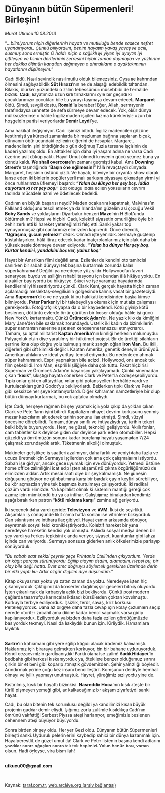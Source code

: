 # Dünyanın bütün Süpermenleri! Birleşin!

*Murat Utkucu 10.08.2013*

<div class="yazi"><p>“<i>...bilmiyorum niçin diğerlerinin hayatı ve mutluluğu bende sadece nefret uyandırıyordu. Çünkü biliyordum, benim hayatım yavaş yavaş ve acılı, susmuş sona ermiştir. O halde niçin o sağlıklı iyi yiyen iyi uyuyan iyi çiftleşen ve benim dertlerimin zerresini hiçbir zaman duymayan ve yüzlerine her dakika ölümün kanatları değmeyen o ahmakların o ayaktakımının hayatlarını düşüneyim.</i>”<i></i></p>
<p>Cadı öldü. Nasıl sevindik nasıl mutlu olduk bilemezsiniz. Oysa ne kahrından ölmesini sağlayabildik <b>Süt Hırsızı</b>’nın ne de alaşağı edebildik tahtından. Bilakis, ölürken yüzündeki o zalim tebessümün müsebbibi de herhâlde bizdik. <b>Cadı</b>, hayatımıza uzun kirli tırnaklarını öyle bir geçirdi ki çocuklarımızın çocukları bile bu yarayı taşımaya devam edecek. <b>Margaret</b> öldü. Şimdi, sevgili dostu, <b>Ronald</b>’la beraber! Eğer, Allah, sermayenin tarafındaysa cennette de sefa sürmeye devam edecek. Yok, öbür dünya mülksüzlerinse o hâlde İngiliz maden işçileri kazma kürekleriyle uzun bir hoşgeldin partisi veriyorlardır <b>Demir Leydi</b>’ye. </p>
<p>Ama hakikat değişmiyor. Cadı, işimizi bitirdi. İngiliz madencileri gözüne kestirmişti ya küresel zamanlarda bir mazlumun bağrına saplanan bıçak, dünyanın öbür ucundaki ezilenin ciğerini de hesaplar. Margaret, madencilerin işini bitirdiğinde o gün doğmuş Tuzla tersane işçisinin de kaderi yazılmış oldu. En alttakiler için daha iyi yaşam adına ne varsa Cadı üzerine asit döküp yaktı. Hayır! Umut ölmedi  kimsenin gücü yetmez buna  ya dondu kaldı. <b>We shall overcome</b>’ın zamanı geçmişti kabul. Ama <b>Downing Street</b>’e taşındığında “<b>Başın öne eğilmesin!</b>” hâlâ revaçtaydı dünyada: Margaret, hepsinin üstünü çizdi. Ve hayatı, biteviye bir oryantal show olarak lanse eden iki binlerin popüler yerli malı şarkısını piyasaya çıkmadan yirmi yıl önce ruhlarımıza üflemeyi başardı: “<b><i>Yalan bu dünya her şey boş. İddia ediyorum ki her şey boş!</i></b>”<b><i> </i></b>Boş olduğu iddia edilen yoksulların devrim tadında mücadele azmi ve ödetilecek bedeldi. </p>
<p>Cadının en büyük başarısı neydi? Maden ocaklarını kapatmak, Malvinas’ın Falkland olduğunu tescil etmek ya da İrlanda’nın güzelim asi çocuğu Vekil<b> Boby Sands</b> ve yoldaşlarını Diyarbakır benzeri <b>Maze</b>’nin H Blok’unda öldürmek mi? Hepsi ve hiçbiri. Cadı, kolektif siyasetin omuriliğine öyle bir zehir zerk etti ki hareket yeteneğimizi felç etti. Sanki yakar top oynuyormuşuz gibi canlarımızı elimizden kapıverdi. Önce direndik, “<b>Uğraşma, gücün yetmez!</b>” dedik. Olmadı işte yenildik. Sermaye güçlenip küstahlaşırken, hâlâ itiraz edecek kadar inatçı olanlarımız için plak daha bir yüksek sesle dönmeye devam ediyordu. “<b><i>Yalan bu dünya Her şey boş. Kurtar kendini, yandakini boş ver, yalnız koş.</i></b>” <i></i></p>
<p>Hayat bir Amerikan filmi değildi ama. Ezilenler de kendini oto tamircisi sanırken bir sabah dünyayı tek başına kurtarmak zorunda kalan süperkahraman! Değildi ya neredeyse yüz yıldır Hollywood’un favori senaryosu buydu ve asiliğin rehabilitasyonu için bundan âlâ hikâye yoktu. En alttakiler bayılıyordu bu hikâyeye. Sıkıcı ve işe yaramaz hayatlarında kendilerini iyi hissettiriyordu çünkü. Clark Kent, gerçek hayatta hiçbir zaman açılamadığı meslektaş-sevgilisinin gölgesinde kalmış vasat bir gazeteciydi. Ama <b>Superman</b>’di o ve ne yazık ki bu hakikati kendisinden başka kimse bilmiyordu. <b>Peter Parker</b> iyi bir talebeydi ya okumak için mutlaka çalışması gerekiyordu. Fotoğrafçılık yapsa da o bir kaybedendi. Kötü giyinip kötü beslenen, döküntü evlerde ömür çürüten bir looser olduğu hâlde işi gücü New York’u kurtarmaktı. Çünkü <b>Örümcek Adam</b>’dı. Ne yazık ki o da kimliğini Mary Jane’den bile saklamak zorundaydı. Üstelik iki kadın da bizimkilerin süper kahraman hâllerine âşık iken kendilerine tenezzül etmiyorlardı. Tamam, şu aptal militarist <b>Kaptan Amerika</b>’nın kimliği herkesin malumuydu: Palyaçoluk etsin diye yaratılmış bir hükümet projesi. Bir de ürettiği silahların şerrine ikna olup doğru yolu bulmuş şımarık zengin oğlan <b>Iron Man</b>. Bu ikili, diğerleri gibi çift kimlikli değildi. Kaptan Amerika, genetik deneyin ürünüydü. Amerikan ahlakını ve ideal yurttaşı temsil ediyordu. Bu nedenle en ahmak süper kahramandı. Espri yapmaktan bile acizdi. Hollywood, ona ancak tek film çekebildi. Iron Man, esprili kişiliğiyle daha çok tuttu. Fakat hiçbirisi Superman ve Örümcek Adam’ın başarısını yakalayamadı. Çünkü sinemadan çıkan “<b>kısık</b>”, sıkıştığı hayata dönerken Clark ve Peter’la özdeşleşebiliyordu. Tıpkı onlar gibi en alttaydılar, onlar gibi potansiyelleri  herhâlde  vardı ve kurtulacakları günü  Godot’yu  bekliyorlardı. Beklerken tıpkı Clark ve Peter gibi sessizce her şeye katlanıyorlardı. Diğer kahraman namzetleriyle bir olup bütün dünyayı kurtarmak, bu çok aptalca olmalıydı.</p>
<p>İşte Cadı, her şeye rağmen bir şey yapmak için yola çıkıp da yoldan çıkan Clark ve Peter’ların işini bitirdi. Kapitalizm nihayet devrim korkusunu yenmiş mezar kazıcılarını alt ederek tarihin sonunu ilan etmişti. Şimdi, yüzyıl öncesine dönebilirdi. Tamam, dünya sınıflı ve imtiyazlıydı ya, tarihin tekeri belki böyle buyuruyordu. Hem, ne güzel, teknoloji gelişiyordu. Akıllı fonlar, cam tabletler kalk deyince giden dur deyince park eden otomobiller. Hepsi güzeldi ya ömrümüzün sonuna kadar borçlanıp hayatı yaşamadan 7/24 çalışmak zorundaydık artık. Tüketmenin alkoliği olmuştuk. </p>
<p>Makineler geliştikçe iş saatleri azalmıyor, daha farklı ve yeniyi daha fazla ve ucuza üretmek için Sermaye işçilerden çok ama çok çalışmalarını istiyordu. Sabah işe gidiyor, ancak gece uyumak için eve dönüyorduk. Yetmedi üstüne home office zalimliğini icat edip işten akşamüstü çıkma özgürlüğümüzü de elimizden aldılar. Artık mesai saati diye bir şey kalmamıştı. Ne güneşin doğuşunu görüyor ne günbatımına karşı bir bardak çayın keyfini sürebiliyor, bu kör açmazdan yine tek başımıza kurtulmaya çalışıyorduk. İki radikal çözüm vardı elimizde. Ya kapitalist olmak  ki sistemin mantığı gereği çok azımız için mümkündü bu  ya da intihar. Çalıştığımız binalardan kendimizi aşağı bırakırken patron “<b>kötü reklama karşı</b>” zemine ağ geriyordu. </p>
<p>İki seçenek daha vardı geride: <b>Televizyon</b> ve <b>AVM</b>. İkisi de seyirlikti. Akşamları iş dönüşünde likit cama hafta sonları ise vitrinlere bakıyorduk. Can sıkıntısına ve intihara ilaç gibiydi. Hayat camın arkasında dönüyor, seyretmek sosyal felci kronikleştiriyordu. Kolektif hareket bir yana neredeyse hareketin kendisi yok olmuştu. Aslında sosyal medya denen bir şey vardı ya herkes tepkisini o anda veriyor, siyaset, kuantumlar gibi lahza içinde can veriyordu. Sermaye sonsuza giderken anlık öfkelerimizle parlayıp sönüyorduk.</p>
<p>“<i>Bu sabah saat sekizi çeyrek geçe Printania Oteli’nden çıkıyordum. Yerde bir kâğıt parçası sürünüyordu. Eğilip alayım dedim, alamadım. Hepsi bu, bir olay bile değil hatta. Evet ama doğruyu söylemek gerekirse üzerimde derin bir etki yaptı bu: Artık özgür değilim diye düşündüm.</i>”<b> </b><i></i></p>
<p>Kitap okuyasımız yoktu ya zaten zaman da yoktu. Neredeyse işten hiç çıkamıyorduk. Çıktığımızda konserler dağılmış şiir geceleri bitmiş oluyordu. İşten çıkarılırsak da kırbacıyla açlık bizi bekliyordu. Çünkü post modern çağlarda tasarrufçu karıncalar iktisadı kürsülerden çoktan kovulmuştu. Korkuyla terbiye ediliyorduk. İşsizlik, terör, savaş, kriz korkusu. Pelteleşiyorduk. Daha az bilgiyle daha fazla cevap için kolay çözümleri seçip nerede otoriter zırcahil ama dibine kadar bencil saçmalık varsa gidip kapılanıyorduk. Eziliyorduk ya bizden daha fazla ezilen gördüğümüzde basıyorduk tekmeyi. Nasıl da haklıydık bunun için. Kirliydik. Hamamlara layıktık.</p>
<p><b><br/>Sartre</b>’in kahramanı gibi yere eğilip kâğıdı alacak irademiz kalmamıştı. Haklarımız için biraraya gelmekten korkuyor, bin bir bahane uyduruyorduk. Kendi cezaevimizin gardiyanıydık! Farklı olana ise zalim! <b>Sadık Hidayet</b>’in bedbahtı gibi herkesi kıskanıyorduk ya, ötekilere benzer olduğumuz sırrını çirkin bir et beni gibi koparıp atmıştık gövdemizden. Şehir yalnızlığı böyledir. Arındırmak yerine çoğu kez insanı bencilleştirir. Komşunun derdiyle hemhal olmayı ve iyilik yapmayı unutmuştuk. Hayret, yüreğimiz sızlıyordu yine de.</p>
<p>Kıstırılmış, kısık bir hayattı bizimkisi. <b>Nasreddin Hoca</b>’nın kısık ateşte bir türlü pişmeyen yemeği gibi, aç kalkacağımız bir akşam ziyafetiydi sanki hayat.</p>
<p>Cadı, bu olan bitenin tek sorumlusu değildi ya kandilimizi kısan büyük projenin gaddar demir eliydi. Işığımız zorla zulümle kısıldıkça Cadı’nın ömrünü vakfettiği Serbest Piyasa ateşi harlanıyor, emeğimizle beslenen cehennem ateşi büyüyor büyüyordu.</p>
<p>Sonra birden bir şey oldu. Her yer Gezi oldu. Dünyanın bütün Süpermenleri birleşti sanki. Uyduruk pelerinlerini kaybedip sahici bir dünya kazanmak için. Hayalperestlik de güzel umut da! Clark ve Peter listenin başına kendi adlarını yazdılar sonra ağaçları sonra tek tek hepimizi. Yolun henüz başı, varsın olsun. Hadi öyleyse, vira bismillah!</p><b>
<p><br/>utkucu00@gmail.com</p>
<p></p></b> 
</div>

Kaynak: [taraf.com.tr](http://www.taraf.com.tr:80/murat-utkucu/makale-dunyanin-butun-supermenleri-birlesin.htm), [web.archive.org (arşiv bağlantısı)](http://web.archive.org/web/20130811103809/http://www.taraf.com.tr:80/murat-utkucu/makale-dunyanin-butun-supermenleri-birlesin.htm)
